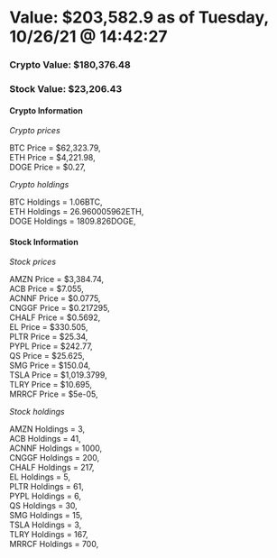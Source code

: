# Value: $203,582.9 as of Tuesday, 10/26/21 @ 14:42:27 

### Crypto Value: $180,376.48

### Stock Value: $23,206.43

#### Crypto Information 
*Crypto prices* 

BTC Price = $62,323.79,  
ETH Price = $4,221.98,  
DOGE Price = $0.27,  


*Crypto holdings* 

BTC Holdings = 1.06BTC,  
ETH Holdings = 26.960005962ETH,  
DOGE Holdings = 1809.826DOGE,  


#### Stock Information 

*Stock prices* 

AMZN Price = $3,384.74,  
ACB Price = $7.055,  
ACNNF Price = $0.0775,  
CNGGF Price = $0.217295,  
CHALF Price = $0.5692,  
EL Price = $330.505,  
PLTR Price = $25.34,  
PYPL Price = $242.77,  
QS Price = $25.625,  
SMG Price = $150.04,  
TSLA Price = $1,019.3799,  
TLRY Price = $10.695,  
MRRCF Price = $5e-05,  


*Stock holdings* 

AMZN Holdings = 3,  
ACB Holdings = 41,  
ACNNF Holdings = 1000,  
CNGGF Holdings = 200,  
CHALF Holdings = 217,  
EL Holdings = 5,  
PLTR Holdings = 61,  
PYPL Holdings = 6,  
QS Holdings = 30,  
SMG Holdings = 15,  
TSLA Holdings = 3,  
TLRY Holdings = 167,  
MRRCF Holdings = 700,  


